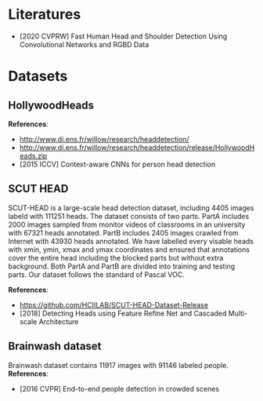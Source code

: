 # Literatures
- [2020 CVPRW] Fast Human Head and Shoulder Detection Using Convolutional Networks and RGBD Data


# Datasets

## HollywoodHeads
**References**:
- http://www.di.ens.fr/willow/research/headdetection/
- http://www.di.ens.fr/willow/research/headdetection/release/HollywoodHeads.zip
- [2015 ICCV] Context-aware CNNs for person head detection


## SCUT HEAD
SCUT-HEAD is a large-scale head detection dataset, including 4405 images labeld with 111251 heads. The dataset consists of two parts. PartA includes 2000 images sampled from monitor videos of classrooms in an university with 67321 heads annotated. PartB includes 2405 images crawled from Internet with 43930 heads annotated. We have labelled every visable heads with xmin, ymin, xmax and ymax coordinates and ensured that annotations cover the entire head including the blocked parts but without extra background. Both PartA and PartB are divided into training and testing parts. Our dataset follows the standard of Pascal VOC.

**References**:
- https://github.com/HCIILAB/SCUT-HEAD-Dataset-Release
- [2018] Detecting Heads using Feature Refine Net and Cascaded Multi-scale Architecture


## Brainwash dataset
Brainwash dataset contains 11917 images with 91146 labeled people.
**References**:
- [2016 CVPR] End-to-end people detection in crowded scenes

